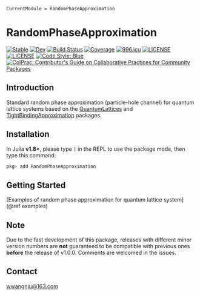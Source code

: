 ```@meta
CurrentModule = RandomPhaseApproximation
```

# RandomPhaseApproximation

[![Stable](https://img.shields.io/badge/docs-stable-blue.svg)](https://Quantum-Many-Body.github.io/RandomPhaseApproximation.jl/stable/)
[![Dev](https://img.shields.io/badge/docs-dev-blue.svg)](https://Quantum-Many-Body.github.io/RandomPhaseApproximation.jl/dev/)
[![Build Status](https://github.com/Quantum-Many-Body/RandomPhaseApproximation.jl/actions/workflows/CI.yml/badge.svg?branch=master)](https://github.com/Quantum-Many-Body/RandomPhaseApproximation.jl/actions/workflows/CI.yml?query=branch%3Amaster)
[![Coverage](https://codecov.io/gh/Quantum-Many-Body/RandomPhaseApproximation.jl/branch/master/graph/badge.svg)](https://codecov.io/gh/Quantum-Many-Body/RandomPhaseApproximation.jl)
[![996.icu](https://img.shields.io/badge/link-996.icu-red.svg)](https://996.icu)
[![LICENSE](https://img.shields.io/badge/License-Apache%202.0-blue.svg)](https://opensource.org/licenses/Apache-2.0)
[![LICENSE](https://img.shields.io/badge/license-Anti%20996-blue.svg)](https://github.com/996icu/996.ICU/blob/master/LICENSE)
[![Code Style: Blue](https://img.shields.io/badge/code%20style-blue-4495d1.svg)](https://github.com/invenia/BlueStyle)
[![ColPrac: Contributor's Guide on Collaborative Practices for Community Packages](https://img.shields.io/badge/ColPrac-Contributor's%20Guide-blueviolet)](https://github.com/SciML/ColPrac)

## Introduction

Standard random phase approximation (particle-hole channel) for quantum lattice systems based on the [QuantumLattices](https://github.com/Quantum-Many-Body/QuantumLattices.jl) and [TightBindingApproximation](https://github.com/Quantum-Many-Body/TightBindingApproximation.jl) packages.

## Installation

In Julia **v1.8+**, please type `]` in the REPL to use the package mode, then type this command:

```julia
pkg> add RandomPhaseApproximation
```

## Getting Started

[Examples of random phase approximation for quantum lattice system](@ref examples)

## Note

Due to the fast development of this package, releases with different minor version numbers are **not** guaranteed to be compatible with previous ones **before** the release of v1.0.0. Comments are welcomed in the issues.

## Contact
wwangnju@163.com
